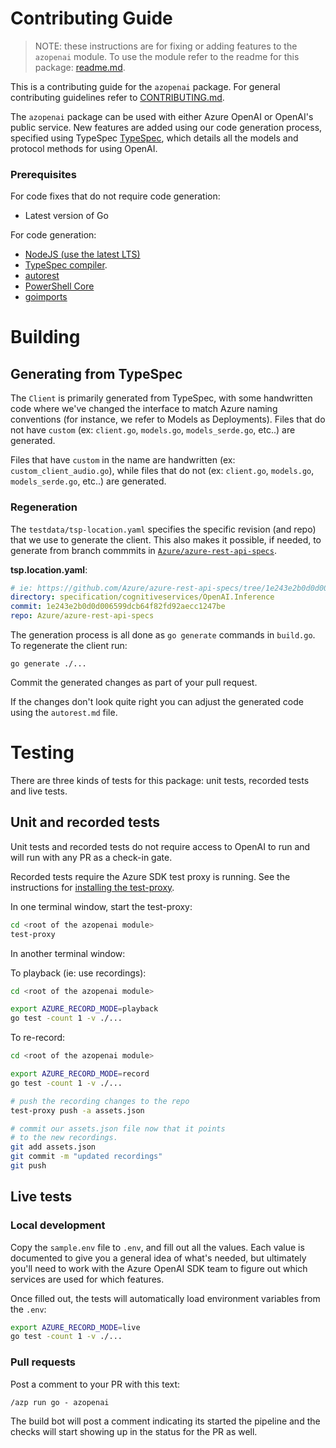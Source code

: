 # Contributing Guide

> NOTE: these instructions are for fixing or adding features to the `azopenai` module. To use the module refer to the readme for this package: [readme.md](https://github.com/Azure/azure-sdk-for-go/tree/main/sdk/ai/azopenai/README.md).

This is a contributing guide for the `azopenai` package. For general contributing guidelines refer to [CONTRIBUTING.md](https://github.com/Azure/azure-sdk-for-go/blob/main/CONTRIBUTING.md).

The `azopenai` package can be used with either Azure OpenAI or OpenAI's public service. New features are added using our code generation process, specified using TypeSpec [TypeSpec](https://github.com/Microsoft/typespec), which details all the models and protocol methods for using OpenAI. 

### Prerequisites

For code fixes that do not require code generation:
- Latest version of Go

For code generation:
- [NodeJS (use the latest LTS)](https://nodejs.org)
- [TypeSpec compiler](https://github.com/Microsoft/typespec#getting-started).
- [autorest](https://github.com/Azure/autorest/tree/main/packages/apps/autorest)
- [PowerShell Core](https://github.com/PowerShell/PowerShell#get-powershell)
- [goimports](https://pkg.go.dev/golang.org/x/tools/cmd/goimports)

# Building

## Generating from TypeSpec

The `Client` is primarily generated from TypeSpec, with some handwritten code where we've changed the interface to match Azure naming conventions (for instance, we refer to Models as Deployments). Files that do not have `custom` (ex: `client.go`, `models.go`, `models_serde.go`, etc..) are generated.

Files that have `custom` in the name are handwritten (ex: `custom_client_audio.go`), while files that do not (ex: `client.go`, `models.go`, `models_serde.go`, etc..) are generated.

### Regeneration

The `testdata/tsp-location.yaml` specifies the specific revision (and repo) that we use to generate the client. This also makes it possible, if needed, to generate from branch commmits in [`Azure/azure-rest-api-specs`](https://github.com/Azure/azure-rest-api-specs).

**tsp.location.yaml**:
```yaml
# ie: https://github.com/Azure/azure-rest-api-specs/tree/1e243e2b0d0d006599dcb64f82fd92aecc1247be/specification/cognitiveservices/OpenAI.Inference
directory: specification/cognitiveservices/OpenAI.Inference
commit: 1e243e2b0d0d006599dcb64f82fd92aecc1247be
repo: Azure/azure-rest-api-specs
```
The generation process is all done as `go generate` commands in `build.go`. To regenerate the client run:

```
go generate ./...
```

Commit the generated changes as part of your pull request.

If the changes don't look quite right you can adjust the generated code using the `autorest.md` file.

# Testing

There are three kinds of tests for this package: unit tests, recorded tests and live tests.

## Unit and recorded tests

Unit tests and recorded tests do not require access to OpenAI to run and will run with any PR as a check-in gate. 

Recorded tests require the Azure SDK test proxy is running. See the instructions for [installing the test-proxy](https://github.com/Azure/azure-sdk-tools/blob/main/tools/test-proxy/Azure.Sdk.Tools.TestProxy/README.md#installation).

In one terminal window, start the test-proxy:

```bash
cd <root of the azopenai module>
test-proxy
```

In another terminal window:


To playback (ie: use recordings):
```bash
cd <root of the azopenai module>

export AZURE_RECORD_MODE=playback
go test -count 1 -v ./...
```

To re-record:
```bash
cd <root of the azopenai module>

export AZURE_RECORD_MODE=record
go test -count 1 -v ./...

# push the recording changes to the repo
test-proxy push -a assets.json

# commit our assets.json file now that it points
# to the new recordings.
git add assets.json
git commit -m "updated recordings"
git push
```

## Live tests

### Local development

Copy the `sample.env` file to `.env`, and fill out all the values. Each value is documented to give you a general idea of what's needed, but ultimately you'll need to work with the Azure OpenAI SDK team to figure out which services are used for which features. 

Once filled out, the tests will automatically load environment variables from the `.env`:

```bash
export AZURE_RECORD_MODE=live
go test -count 1 -v ./...
```

### Pull requests

Post a comment to your PR with this text:

```
/azp run go - azopenai
```

The build bot will post a comment indicating its started the pipeline and the checks will start showing up in the status for the PR as well.
